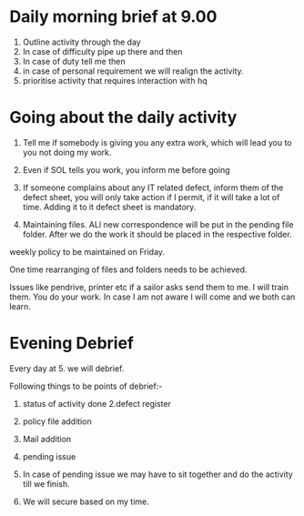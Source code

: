 # Daily morning brief at 9.00

1. Outline activity through the day
2. In case of difficulty pipe up there and then
3. In case of duty tell me then
4. in case of personal requirement we will realign the activity.
5. prioritise activity that requires interaction with hq

# Going about the daily activity

1. Tell me if somebody is giving you any extra work, which will lead you to you not doing my work. 

2. Even if SOL tells you work, you inform me before going

3. If someone complains about any IT related defect, inform them of the defect sheet, you will only take action if I permit, if it will take a lot of time. Adding it to it defect sheet is mandatory.

4. Maintaining files.
ALl new correspondence will be put in the pending file folder. After we do the work it should be placed in the respective folder.

weekly policy to be maintained on Friday.

One time rearranging of files and folders needs to be achieved.

Issues like pendrive, printer etc if a sailor asks send them to me. I will train them. You do your work. In case I am not aware I will come and we both can learn.

# Evening Debrief

Every day at 5. we will debrief. 

Following things to be points of debrief:-

1. status of activity done
2.defect register
3. policy file addition
4. Mail addition
5. pending issue

6. In case of pending issue we may have to sit together and do the activity till we finish.

7. We will secure based on my time.
